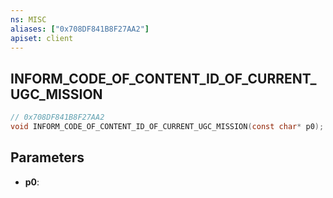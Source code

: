 ```yaml
---
ns: MISC
aliases: ["0x708DF841B8F27AA2"]
apiset: client
---
```

## INFORM_CODE_OF_CONTENT_ID_OF_CURRENT_UGC_MISSION

```c
// 0x708DF841B8F27AA2
void INFORM_CODE_OF_CONTENT_ID_OF_CURRENT_UGC_MISSION(const char* p0);
```


## Parameters
* **p0**: